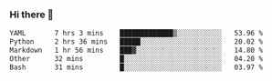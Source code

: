 ### Hi there 👋

<!--
**urzz/urzz** is a ✨ _special_ ✨ repository because its `README.md` (this file) appears on your GitHub profile.

Here are some ideas to get you started:

- 🔭 I’m currently working on ...
- 🌱 I’m currently learning ...
- 👯 I’m looking to collaborate on ...
- 🤔 I’m looking for help with ...
- 💬 Ask me about ...
- 📫 How to reach me: ...
- 😄 Pronouns: ...
- ⚡ Fun fact: ...
-->

<!--START_SECTION:waka-->

```txt
YAML       7 hrs 3 mins    █████████████▒░░░░░░░░░░░   53.96 %
Python     2 hrs 36 mins   █████░░░░░░░░░░░░░░░░░░░░   20.02 %
Markdown   1 hr 56 mins    ███▓░░░░░░░░░░░░░░░░░░░░░   14.80 %
Other      32 mins         █░░░░░░░░░░░░░░░░░░░░░░░░   04.20 %
Bash       31 mins         █░░░░░░░░░░░░░░░░░░░░░░░░   03.97 %
```

<!--END_SECTION:waka-->
